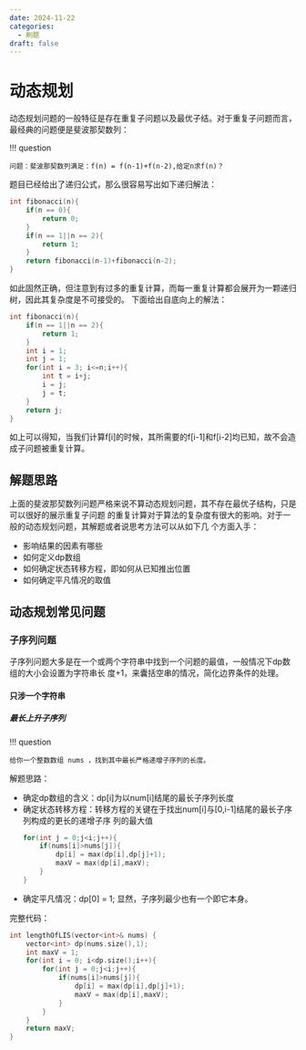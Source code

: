 ```yaml
---
date: 2024-11-22
categories:
  - 刷题
draft: false
---
```


# 动态规划
动态规划问题的一般特征是存在重复子问题以及最优子结。对于重复子问题而言，最经典的问题便是斐波那契数列：

!!! question

    问题：斐波那契数列满足：f(n) = f(n-1)+f(n-2),给定n求f(n)？

题目已经给出了递归公式，那么很容易写出如下递归解法：
```cpp
int fibonacci(n){
    if(n == 0){
        return 0;
    }
    if(n == 1||n == 2){
        return 1;
    }
    return fibonacci(n-1)+fibonacci(n-2);
}
```

如此固然正确，但注意到有过多的重复计算，而每一重复计算都会展开为一颗递归树，因此其复杂度是不可接受的。
下面给出自底向上的解法：
```cpp
int fibonacci(n){
    if(n == 1||n == 2){
        return 1;
    }
    int i = 1;
    int j = 1;
    for(int i = 3; i<=n;i++){
        int t = i+j;
        i = j;
        j = t;
    }
    return j;
}
```
如上可以得知，当我们计算f[i]的时候，其所需要的f[i-1]和f[i-2]均已知，故不会造成子问题被重复计算。

## 解题思路
上面的斐波那契数列问题严格来说不算动态规划问题，其不存在最优子结构，只是可以很好的展示重复子问题
的重复计算对于算法的复杂度有很大的影响。对于一般的动态规划问题，其解题或者说思考方法可以从如下几
个方面入手：

- 影响结果的因素有哪些
- 如何定义dp数组
- 如何确定状态转移方程，即如何从已知推出位置
- 如何确定平凡情况的取值


## 动态规划常见问题
### 子序列问题
子序列问题大多是在一个或两个字符串中找到一个问题的最值，一般情况下dp数组的大小会设置为字符串长
度+1，来囊括空串的情况，简化边界条件的处理。
#### 只涉一个字符串
##### 最长上升子序列
!!! question

    给你一个整数数组 nums ，找到其中最长严格递增子序列的长度。

解题思路：

- 确定dp数组的含义：dp[i]为以num[i]结尾的最长子序列长度
- 确定状态转移方程：转移方程的关键在于找出num[i]与[0,i-1]结尾的最长子序列构成的更长的递增子序
  列的最大值
    ```cpp
    for(int j = 0;j<i;j++){
        if(nums[i]>nums[j]){
            dp[i] = max(dp[i],dp[j]+1);
            maxV = max(dp[i],maxV);
        }
    }
    ```
- 确定平凡情况：dp[0] = 1; 显然，子序列最少也有一个即它本身。

完整代码：

```cpp
int lengthOfLIS(vector<int>& nums) {
    vector<int> dp(nums.size(),1);
    int maxV = 1;
    for(int i = 0; i<dp.size();i++){
        for(int j = 0;j<i;j++){
            if(nums[i]>nums[j]){
                dp[i] = max(dp[i],dp[j]+1);
                maxV = max(dp[i],maxV);
            }
        }
    }
    return maxV;
}
```